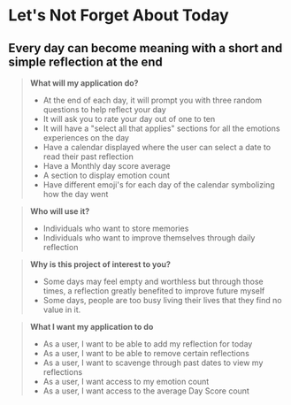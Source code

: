 # Let's Not Forget About Today

## Every day can become meaning with a short and simple reflection at the end

> **What will my application do?**
> - At the end of each day, it will prompt you with three random questions to help reflect your day
> - It will ask you to rate your day out of one to ten
> - It will have a "select all that applies" sections for all the emotions experiences on the day
> - Have a calendar displayed where the user can select a date to read their past reflection
> - Have a Monthly day score average
> - A section to display emotion count
> - Have different emoji's for each day of the calendar symbolizing how the day went 


> **Who will use it?**
> - Individuals who want to store memories
> - Individuals who want to improve themselves through daily reflection

> **Why is this project of interest to you?**
> - Some days may feel empty and worthless but through those times, a reflection greatly benefited to improve future myself
> - Some days, people are too busy living their lives that they find no value in it.


> **What I want my application to do**
> - As a user, I want to be able to add my reflection for today
> - As a user, I want to be able to remove certain reflections
> - As a user, I want to scavenge through past dates to view my reflections
> - As a user, I want access to my emotion count
> - As a user, I want access to the average Day Score count

[//]: # (> Have a list of Year in a Life object)

[//]: # (> Have a list of Month in a Year object)

[//]: # (> Have a list of Day in a Month object)

[//]: # (> Have a list of randomly chosen Questions in a Day object)

[//]: # (> Have a list of Emotion &#40;String?&#41; in a Day object)

[//]: # (> Have a day score )